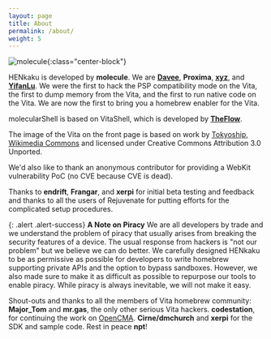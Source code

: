 ```yaml
---
layout: page
title: About
permalink: /about/
weight: 5
---
```


![molecule](/assets/molecule.png){:class="center-block"}

HENkaku is developed by **molecule**. We are **[Davee](https://www.lolhax.org)**, **Proxima**, **[xyz](https://blog.xyz.is/)**, and **[YifanLu](https://yifan.lu/)**. We were the first to hack the PSP compatibility mode on the Vita, the first to dump memory from the Vita, and the first to run native code on the Vita. We are now the first to bring you a homebrew enabler for the Vita.

molecularShell is based on VitaShell, which is developed by **[TheFlow](https://twitter.com/theflow0/)**.

The image of the Vita on the front page is based on work by [Tokyoship, Wikimedia Commons](https://commons.wikimedia.org/wiki/File:PlayStation_Vita_illustration.svg) and licensed under  Creative Commons Attribution 3.0 Unported.

We'd also like to thank an anonymous contributor for providing a WebKit vulnerability PoC (no CVE because CVE is dead).

Thanks to **endrift**, **Frangar**, and **xerpi** for initial beta testing and feedback and thanks to all the users of Rejuvenate for putting efforts for the complicated setup procedures.

{: .alert .alert-success}
**A Note on Piracy** We are all developers by trade and we understand the problem of piracy that usually arises from breaking the security features of a device. The usual response from hackers is "not our problem" but we believe we can do better. We carefully designed HENkaku to be as permissive as possible for developers to write homebrew supporting private APIs and the option to bypass sandboxes. However, we also made sure to make it as difficult as possible to repurpose our tools to enable piracy. While piracy is always inevitable, we will not make it easy.

Shout-outs and thanks to all the members of Vita homebrew community: **Major_Tom** and **mr.gas**, the only other serious Vita hackers. **codestation**, for continuing the work on [OpenCMA](https://github.com/codestation/qcma). **Cirne/dmchurch** and **xerpi** for the SDK and sample code. Rest in peace **npt**!

